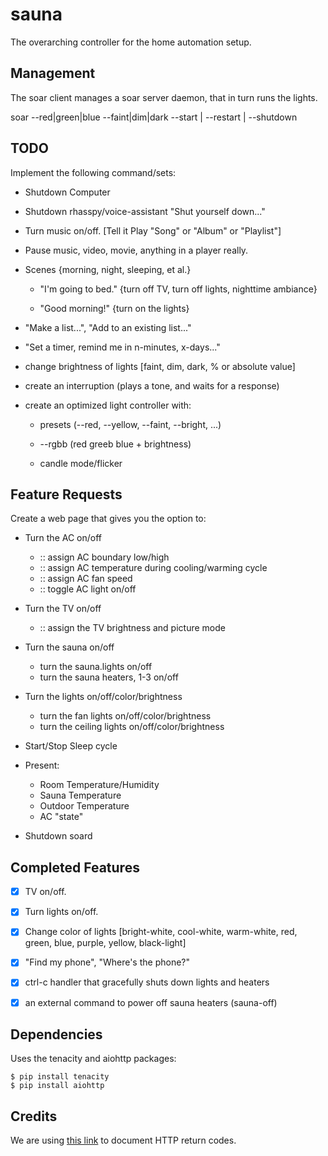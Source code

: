 # sauna

The overarching controller for the home automation setup.

## Management

The soar client manages a soar server daemon, that in turn runs the lights.

soar --red|green|blue --faint|dim|dark  --start | --restart | --shutdown


## TODO

Implement the following command/sets:

+ Shutdown Computer

+ Shutdown rhasspy/voice-assistant  "Shut yourself down..."

+ Turn music on/off.  [Tell it Play "Song" or "Album" or "Playlist"]

+ Pause music, video, movie, anything in a player really.

+ Scenes {morning, night, sleeping, et al.}

  + "I'm going to bed."   {turn off TV, turn off lights, nighttime ambiance}

  + "Good morning!"  {turn on the lights}

+ "Make a list...", "Add to an existing list..."

+ "Set a timer, remind me in n-minutes, x-days..."

+ change brightness of lights [faint, dim, dark, % or absolute value]

+ create an interruption (plays a tone, and waits for a response)

+ create an optimized light controller with:

  +  presets (--red, --yellow, --faint, --bright, ...)

  + --rgbb (red greeb blue + brightness)

  + candle mode/flicker

## Feature Requests

Create a web page that gives you the option to:

+ Turn the AC on/off
  + :: assign AC boundary low/high
  + :: assign AC temperature during cooling/warming cycle
  + :: assign AC fan speed
  + :: toggle AC light on/off

+ Turn the TV on/off
  + :: assign the TV brightness and picture mode

+ Turn the sauna on/off
  + turn the sauna.lights on/off
  + turn the sauna heaters, 1-3 on/off

+ Turn the lights on/off/color/brightness
  + turn the fan lights on/off/color/brightness
  + turn the ceiling lights on/off/color/brightness

+ Start/Stop Sleep cycle

+ Present:
  + Room Temperature/Humidity
  + Sauna Temperature
  + Outdoor Temperature
  + AC "state"

+ Shutdown soard



## Completed Features

+ [x] TV on/off.

+ [x] Turn lights on/off.

+ [x] Change color of lights [bright-white, cool-white, warm-white, red, green, blue, purple, yellow, black-light]

+ [x] "Find my phone", "Where's the phone?"

+ [x] ctrl-c handler that gracefully shuts down lights and heaters

+ [x] an external command to power off sauna heaters (sauna-off)


## Dependencies

Uses the tenacity and aiohttp packages:

```
$ pip install tenacity
$ pip install aiohttp
```


## Credits

We are using [this link](https://restfulapi.net/http-status-codes/) to document HTTP return codes.